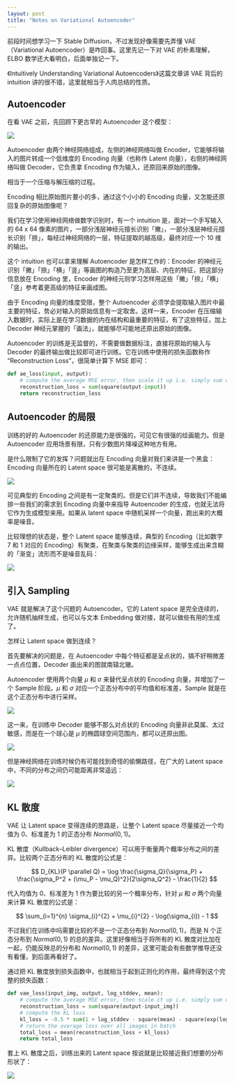 ```yaml
---
layout: post
title: "Notes on Variational Autoencoder"
---
```


前段时间想学习一下 Stable Diffusion，不过发现好像需要先弄懂 VAE （Variational Autoencoder）是咋回事。这里先记一下对 VAE 的朴素理解，ELBO 数学还大看明白，后面单独记一下。

《Intuitively Understanding Variational Autoencoders》这篇文章讲 VAE 背后的 intuition 讲的很不错，这里就相当于人肉总结的性质。

## Autoencoder

在看 VAE 之前，先回顾下更古早的 Autoencoder 这个模型：

![](/images/2024-06-09-autoencoder.png)

Autoencoder 由两个神经网络组成，左侧的神经网络叫做 Encoder，它能够将输入的图片转成一个低维度的 Encoding 向量（也称作 Latent 向量），右侧的神经网络叫做 Decoder，它负责拿 Encoding 作为输入，还原回来原始的图像。

相当于一个压缩与解压缩的过程。

Encoding 相比原始图片要小的多，通过这个小小的 Encoding 向量，又怎能还原回复杂的原始图像呢？

我们在学习使用神经网络做数字识别时，有一个 intuition 是，面对一个手写输入的 64 x 64 像素的图片，一部分浅层神经元擅长识别「撇」，一部分浅层神经元擅长识别「捺」，每经过神经网络的一层，特征提取的越高级，最终对应一个 10 维的输出。

这个 intuition 也可以拿来理解 Autoencoder 是怎样工作的：Encoder 的神经元识别「撇」「捺」「横」「竖」等画图的构造乃至更为高层、内在的特征，把这部分信息放在 Encoding 里，Encoder 的神经元则学习怎样用这些「撇」「捺」「横」「竖」参考着更高级的特征来画成图。

由于 Encoding 向量的维度受限，整个 Autoencoder 必须学会提取输入图片中最主要的特征，势必对输入的原始信息有一定取舍。这样一来，Encoder 在压缩输入数据时，实际上是在学习数据的内在结构和最重要的特征，有了这些特征，加上 Decoder 神经元掌握的「画法」，就能够尽可能地还原出原始的图像。

Autoencoder 的训练是无监督的，不需要做数据标注，直接将原始的输入与 Decoder 的最终输出做比较即可进行训练。它在训练中使用的损失函数称作 “Reconstruction Loss”，很简单计算下 MSE 即可：

```python
def ae_loss(input, output):
	# compute the average MSE error, then scale it up i.e. simply sum on all axes
	reconstruction_loss = sum(square(output-input))
	return reconstruction_loss
```
## Autoencoder 的局限

训练的好的 Autoencoder 的还原能力是很强的，可见它有很强的绘画能力。但是 Autoencoder 应用场景有限，只有少数图片降噪这种地方有用。

是什么限制了它的发挥？问题就出在 Encoding 向量对我们来讲是一个黑盒：Encoding 向量所在的 Latent space 很可能是离散的，不连续。

![](/images/2024-06-06-autoencoder-latent.png)

可见典型的 Encoding 之间是有一定聚类的。但是它们并不连续，导致我们不能编排一些我们的需求到 Encoding 向量中来指导 Autoencoder 的生成，也就无法将它作为生成模型来用。如果从 latent space 中随机采样一个向量，跑出来的大概率是噪音。

比较理想的状态是，整个 Latent space 能够连续，典型的 Encoding（比如数字 7 和 1 对应的 Encoding）有聚类，在聚类与聚类的边缘采样，能够生成出来含糊的「渐变」流形而不是噪音乱码：

![](/images/2024-06-09-autoencoder-gen.png)

## 引入 Sampling

VAE 就是解决了这个问题的 Autoencoder。它的 Latent space 是完全连续的，允许随机抽样生成，也可以与文本 Embedding 做对接，就可以做些有用的生成了。

怎样让 Latent space 做到连续？

首先要解决的问题是，在 Autoencoder 中每个特征都是呈点状的，搞不好稍微差一点点位置，Decoder 画出来的图就南辕北辙。

Autoencoder 使用两个向量 $\mu$ 和 $\sigma$ 来替代呈点状的 Encoding 向量，并增加了一个 Sample 阶段。$\mu$ 和 $\sigma$ 对应一个正态分布中的平均值和标准差，Sample 就是在这个正态分布中进行采样。

![](/images/2024-06-09-vae-sampling.png)

这一来，在训练中 Decoder 能够不那么对点状的 Encoding 向量非此莫属、太过敏感，而是在一个球心是 $\mu$ 的椭圆球空间范围内，都可以还原出图。

![](/images/2024-06-09-vae-norma.png)

但是神经网络在训练时候仍有可能找到奇怪的偷懒路径，在广大的 Latent space 中，不同的分布之间仍可能距离非常遥远：

![](/images/2024-06-09-vae-bad-distribution.png)

## KL 散度

VAE 让 Latent space 变得连续的思路是，让整个 Latent space 尽量接近一个均值为 0、标准差为 1 的正态分布 $Normal(0, 1)$。

KL 散度（Kullback–Leibler divergence）可以用于衡量两个概率分布之间的差异。比较两个正态分布的 KL 散度的公式是：

$$
D_{KL}(P \parallel Q) = \log \frac{\sigma_Q}{\sigma_P} + \frac{\sigma_P^2 + (\mu_P - \mu_Q)^2}{2\sigma_Q^2} - \frac{1}{2}
$$

代入均值为 0、标准差为 1 作为要比较的另一个概率分布，针对 $\mu$ 和 $\sigma$ 两个向量来计算 KL 散度的公式是：

$$
\sum_{i=1}^{n} \sigma_{i}^{2} + \mu_{i}^{2} - \log(\sigma_{i}) - 1
$$

不过我们在训练中吗需要比较的不是一个正态分布到 $Normal(0, 1)$，而是 N 个正态分布到 $Normal(0,1)$ 的总的差异。这里好像相当于将所有的 KL 散度对比加在一起，仍能反映总的分布和 $Normal(0, 1)$ 的差异，这里可能会有些数学推导还没有看懂，到后面再看好了。

通过把 KL 散度放到损失函数中，也就相当于起到正则化的作用，最终得到这个完整的损失函数：

```python
def vae_loss(input_img, output, log_stddev, mean):
	# compute the average MSE error, then scale it up i.e. simply sum on all axes
	reconstruction_loss = sum(square(output-input_img))
	# compute the KL loss
	kl_loss = -0.5 * sum(1 + log_stddev - square(mean) - square(exp(log_stddev)), axis=-1)
	# return the average loss over all images in batch
	total_loss = mean(reconstruction_loss + kl_loss)
	return total_loss
```

套上 KL 散度之后，训练出来的 Latent space 按说就是比较接近我们想要的分布形状了：

![](/images/2024-06-09-vae-expected.png)